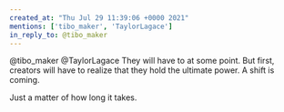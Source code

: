 ```yaml
---
created_at: "Thu Jul 29 11:39:06 +0000 2021"
mentions: ['tibo_maker', 'TaylorLagace']
in_reply_to: @tibo_maker
---
```


@tibo_maker @TaylorLagace They will have to at some point. But first, creators will have to realize that they hold the ultimate power. A shift is coming. 

Just a matter of how long it takes.